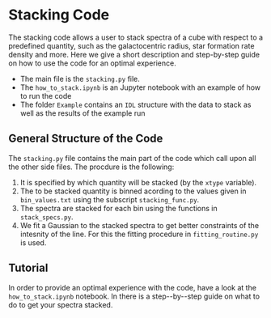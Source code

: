 # Stacking Code

The stacking code allows a user to stack spectra of a cube with respect to a predefined quantity, such as the galactocentric radius, star formation rate density and more. Here we give a short description and step-by-step guide on how to use the code for an optimal experience. 

* The main file is the `stacking.py` file. 
* The `how_to_stack.ipynb` is an Jupyter notebook with an example of how to run the code
* The folder `Example` contains an `IDL` structure with the data to stack as well as the results of the example run

## General Structure of the Code
The `stacking.py` file contains the main part of the code which call upon all the other side files. The procdure is the following:

1. It is specified by which quantity will be stacked (by the `xtype` variable).
2. The to be stacked quantity is binned acording to the values given in `bin_values.txt` using the subscript `stacking_func.py`.
3. The spectra are stacked for each bin using the functions in `stack_specs.py`.
4. We fit a Gaussian to the stacked spectra to get better constraints of the intesnity of the line. For this the fitting procedure in `fitting_routine.py` is used.

## Tutorial
In order to provide an optimal experience with the code, have a look at the `how_to_stack.ipynb`  notebook. In there is a step--by--step guide on what to do to get your spectra stacked.


